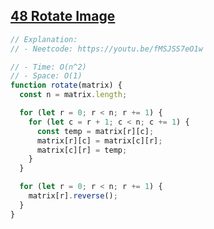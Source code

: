 ## [48 Rotate Image](https://leetcode.com/problems/rotate-image/description/)

<!-- notecardId: 1761048048434 -->

```js
// Explanation:
// - Neetcode: https://youtu.be/fMSJSS7eO1w

// - Time: O(n^2)
// - Space: O(1)
function rotate(matrix) {
  const n = matrix.length;

  for (let r = 0; r < n; r += 1) {
    for (let c = r + 1; c < n; c += 1) {
      const temp = matrix[r][c];
      matrix[r][c] = matrix[c][r];
      matrix[c][r] = temp;
    }
  }

  for (let r = 0; r < n; r += 1) {
    matrix[r].reverse();
  }
}
```
